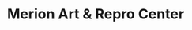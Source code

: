 ---
title: Merion Art & Repro Center
address: 17 West Lancaster Ave
city: Ardmore
state: Pennsylvania
country: United States
phone: 610-896-6161
website: merionart.com
weburl: http://www.merionart.com
ecommerce: true
type: stores
---